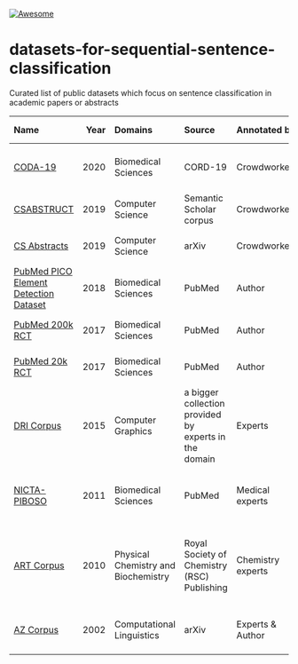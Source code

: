 [![Awesome](https://awesome.re/badge.svg)](https://awesome.re)

# datasets-for-sequential-sentence-classification

Curated list of public datasets which focus on sentence classification in academic papers or abstracts

| Name | Year | Domains  | Source| Annotated by |   #Papers  |  Text Type  |  Classes  |
|:---|---:|:---|:---|:---|---:|:---|:---|
| [CODA-19](https://github.com/windx0303/CODA-19) | 2020 | Biomedical Sciences | CORD-19 | Crowdworkers | 10,966 | abstracts | (4+1) BACKGROUND, PURPOSE, METHOD, FINDING/CONTRIBUTION, *OTHER* |
|  [CSABSTRUCT](https://github.com/allenai/sequential_sentence_classification)  | 2019 | Computer Science | Semantic Scholar corpus   |  Crowdworkers  |  2,189  | abstracts | (4+1) BACKGROUND, OBJECTIVE, METHOD, RESULT, *OTHER* |
| [CS Abstracts](https://github.com/sergiog95/csabstracts) | 2019 | Computer Science | arXiv | Crowdworkers | 654 | abstracts | (5) BACKGROUND, OBJECTIVE, METHODS, RESULTS, CONCLUSIONS |
| [PubMed PICO Element Detection Dataset](https://github.com/jind11/PubMed-PICO-Detection) | 2018 | Biomedical Sciences | PubMed | Author | 24,668 | abstracts | (7) AIM, PARTICIPANTS, INTERVENTION, OUTCOME, METHOD, RESULTS, CONCLUSION |
|  [PubMed 200k RCT](https://github.com/Franck-Dernoncourt/pubmed-rct)  | 2017 | Biomedical Sciences |  PubMed  |  Author  | 200,000   | abstracts | (5) BACKGROUND, OBJECTIVE, METHOD, RESULT, CONCLUSION |
|  [PubMed 20k RCT](https://github.com/Franck-Dernoncourt/pubmed-rct)  | 2017 | Biomedical Sciences |  PubMed  |  Author  |    20,000   | abstracts | (5) BACKGROUND, OBJECTIVE, METHOD, RESULT, CONCLUSION |
| [DRI Corpus](http://sempub.taln.upf.edu/dricorpus) | 2015 | Computer Graphics | a bigger collection provided by experts in the domain | Experts | 40 | abstracts | BACKGROUND, CHALLENGE, APPROACH, OUTCOME, FUTURE WORK |
| [NICTA-PIBOSO](https://github.com/jind11/NICTA-PIBOSO-Dataset) | 2011 | Biomedical Sciences | PubMed | Medical experts | 1,000 | abstracts | (5+1) BACKGROUND, POPULATION, INTERVENTION, OUTCOME, STUDY DESIGN, *OTHER* |
| [ART Corpus](https://www.aber.ac.uk/en/cs/research/cb/projects/art/art-corpus/) | 2010 | Physical Chemistry and Biochemistry | Royal Society of Chemistry (RSC) Publishing | Chemistry experts |  225 | full paper | (11) HYPOTHESIS, MOTIVATION, BACKGROUND, GOAL, OBJECT, METHOD, EXPERIMENT, MODEL, OBSERVATION, RESULT, CONCLUSION |
| [AZ Corpus](https://www.cl.cam.ac.uk/~sht25/AZ_corpus.html) | 2002 | Computational Linguistics | arXiv | Experts & Author | 80 | full paper | (6+1) AIM, TEXTUAL, OWN, BACKGROUND, CONTRAST, BASIS, *OTHER*